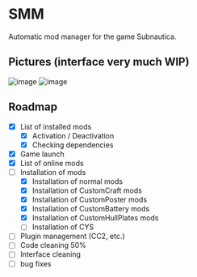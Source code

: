 # SMM
Automatic mod manager for the game Subnautica.

Pictures (interface very much WIP)
---
![image](https://user-images.githubusercontent.com/57094476/121049346-e7fd1e80-c7b7-11eb-85b3-db1ff97c894b.png)
![image](https://user-images.githubusercontent.com/57094476/121049419-f5b2a400-c7b7-11eb-9d23-9004acc36050.png)

Roadmap
---
   - [x] List of installed mods
       - [x] Activation / Deactivation
       - [x] Checking dependencies
   - [x] Game launch
   - [x] List of online mods
   - [ ] Installation of mods
       - [x] Installation of normal mods
       - [x] Installation of CustomCraft mods
       - [x] Installation of CustomPoster mods
       - [x] Installation of CustomBattery mods
       - [x] Installation of CustomHullPlates mods
       - [ ] Installation of CYS
   - [ ] Plugin management (CC2, etc.)
   - [ ] Code cleaning 50%
   - [ ] Interface cleaning
   - [ ] bug fixes

